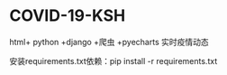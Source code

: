 # COVID-19-KSH
html+ python +django +爬虫 +pyecharts 实时疫情动态

安装requirements.txt依赖：pip install -r requirements.txt
